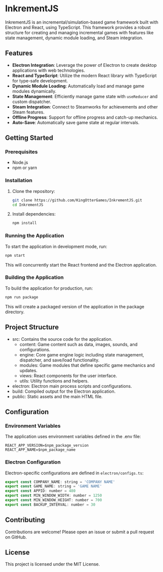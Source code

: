 # InkrementJS

InkrementJS is an incremental/simulation-based game framework built with Electron and React, using TypeScript. This framework provides a robust structure for creating and managing incremental games with features like state management, dynamic module loading, and Steam integration.

## Features

- **Electron Integration**: Leverage the power of Electron to create desktop applications with web technologies.
- **React and TypeScript**: Utilize the modern React library with TypeScript for type-safe development.
- **Dynamic Module Loading**: Automatically load and manage game modules dynamically.
- **State Management**: Efficiently manage game state with `useReducer` and custom dispatcher.
- **Steam Integration**: Connect to Steamworks for achievements and other Steam features.
- **Offline Progress**: Support for offline progress and catch-up mechanics.
- **Auto-Save**: Automatically save game state at regular intervals.

## Getting Started

### Prerequisites

- Node.js
- npm or yarn

### Installation

1. Clone the repository:
    ```sh
    git clone https://github.com/KingOtterGames/InkrementJS.git
    cd InkrementJS
    ```

2. Install dependencies:
    ```sh
    npm install
    ```

### Running the Application

To start the application in development mode, run:
```sh
npm start
```
This will concurrently start the React frontend and the Electron application.

### Building the Application

To build the application for production, run:
```sh
npm run package
```
This will create a packaged version of the application in the package directory.

## Project Structure
* src: Contains the source code for the application.
    - content: Game content such as data, images, sounds, and configurations.
    - engine: Core game engine logic including state management, dispatcher, and save/load functionality.
    - modules: Game modules that define specific game mechanics and updates.
    - views: React components for the user interface.
    - utils: Utility functions and helpers.
* electron: Electron main process scripts and configurations.
* build: Compiled output for the Electron application.
* public: Static assets and the main HTML file.

## Configuration

### Environment Variables
The application uses environment variables defined in the .env file:

```
REACT_APP_VERSION=$npm_package_version
REACT_APP_NAME=$npm_package_name
```

### Electron Configuration

Electron-specific configurations are defined in `electron/configs.ts`:
```js
export const COMPANY_NAME: string = 'COMPANY NAME'
export const GAME_NAME: string = 'GAME NAME'
export const APPID: number = 480
export const MIN_WINDOW_WIDTH: number = 1250
export const MIN_WINDOW_HEIGHT: number = 700
export const BACKUP_INTERVAL: number = 30
```

## Contributing

Contributions are welcome! Please open an issue or submit a pull request on GitHub.

## License

This project is licensed under the MIT License.

